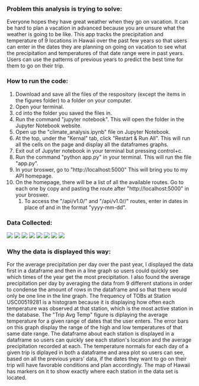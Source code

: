 ### Problem this analysis is trying to solve:
Everyone hopes they have great weather when they go on vacation. It can be hard to plan a vacation in advanced because you are unsure what the weather is going to be like. This app tracks the precipitation and temperature of 9 locations in Hawaii over the past few years so that users can enter in the dates they are planning on going on vacation to see what the precipitation and temperatures of that date range were in past years. Users can use the patterns of previous years to predict the best time for them to go on their trip.

### How to run the code:
1. Download and save all the files of the respository (except the items in the figures folder) to a folder on your computer.
1. Open your terminal.
1. cd into the folder you saved the files in.
1. Run the command "jupyter notebook". This will open the folder in the Jupyter Notebook website.
1. Open up the "climate_analysis.ipynb" file on Jupyter Notebook.
1. At the top, under the "Kernal" tab, click "Restart & Run All". This will run all the cells on the page and display all the dataframes graphs.
1. Exit out of Jupyter notebook in your terminal but pressing control+c.
1. Run the command "python app.py" in your terminal. This will run the file "app.py".
1. In your broswer, go to "http://localhost:5000" This will bring you to my API homepage.
1. On the homepage, there will be a list of all the available routes. Go to each one by copy and pasting the route after "http://localhost:5000" in your broswer.
   1. To access the "/api/v1.0/<star>" and "/api/v1.0/<start>/<end>" routes, enter in dates in place of <start> and <end> in the format "yyyy-mm-dd".

### Data Collected:
![](figures/avgprcp_pastyear_df.png)
![](figures/avgprcp_pastyear_graph.png)
![](figures/tob_freq.png)
![](figures/total_trip_temp_avg.png)
![](figures/stations_data.png)
![](figures/temp_normals_trip_df.png)
![](figures/temp_normals_trip_plot.png)
![](figures/hawaii_station_map.png)

### Why the data is displayed this way:
For the average precipitation per day over the past year, I displayed the data first in a dataframe and then in a line graph so users could quickly see which times of the year get the most precipitation. I also found the average precipitation per day by averaging the data from 9 different stations in order to condense the amount of rows in the dataframe and so that there would only be one line in the line graph. The frequency of TOBs at Station USC00519281 is a histogram because it is displaying how often each temperature was observed at that station, which is the most active station in the database. The "Trip Avg Temp" figure is diplaying the average temperature for a given range of dates that the user enters. The error bars on this graph display the range of the high and low temperatures of that same date range. The dataframe about each station is displayed in a dataframe so users can quickly see each station's location and the average precipitation recorded at each. The temperature normals for each day of a given trip is diplayed in both a dataframe and area plot so users can see, based on all the previous years' data, if the dates they want to go on their trip will have favorable conditions and plan accordingly. The map of Hawaii has markers on it to show exactly where each station in the data set is located.
